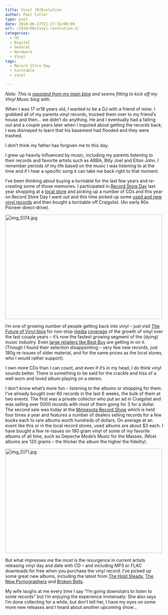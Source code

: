 ```yaml
---
title: Vinyl (R)Evolution
author: Paul Cutler
type: post
date: 2010-06-27T21:27:31+00:00
url: /2010/06/vinyl-revolution-2/
categories:
  - CD
  - Digital
  - General
  - Hardware
  - Vinyl
tags:
  - Record Store Day
  - turntable
  - vinyl

---
```

<div>
  <p>
    <em>Note: This is </em><a href="http://www.paulcutler.org/blog/?p=1372"><em>reposted from my main blog</em></a><em> and seems fitting to kick off my Vinyl Music blog with.</em>
  </p>
  
  <p>
    When I was 17 or18 years old, I wanted to be a DJ with a friend of mine. I grabbed all of my parents vinyl records, trucked them over to my friend&#8217;s house and then&#8230; we didn&#8217;t do anything. He and I eventually had a falling out and a couple years later when I inquired about getting the records back, I was dismayed to learn that his basement had flooded and they were trashed.
  </p>
  
  <p>
    I don&#8217;t think my father has forgiven me to this day.
  </p>
  
  <p>
    I grew up heavily influenced by music, including my parents listening to their records and favorite artists such as ABBA, Billy Joel and Elton John. I remember periods of my life based on the music I was listening to at the time and if I hear a specific song it can take me back right to that moment.
  </p>
  
  <p>
    I&#8217;ve been thinking about buying a turntable for the last few years and re-creating some of those memories. I participated in <a href="http://www.recordstoreday.com/Home">Record Store Day</a> last year shopping at a <a href="http://www.electricfetus.com/">local store</a> and picking up a number of CDs and this year on Record Store Day I went out and this time picked up some <a href="http://www.downinthevalley.com/">used and new vinyl records</a> and then bought a turntable off Craigslist. (An early 80s Pioneer direct-drive).
  </p>
  
  <p>
    <a title="img_5174.jpg by pcutler, on Flickr" href="http://www.flickr.com/photos/silwenae/4563237726/"><img src="https://i0.wp.com/farm4.static.flickr.com/3486/4563237726_2bc0eab795.jpg?resize=500%2C333" alt="img_5174.jpg" width="500" height="333" data-recalc-dims="1" /></a>
  </p>
  
  <p>
    I&#8217;m one of growing number of people getting back into vinyl &#8211; just visit <a href="http://futureofvinyl.com/">The Future of Vinyl blog</a> for non-stop <a href="http://www.creativedeconstruction.com/2009/06/resurgence-of-vinyl-could-be-just-what-the-music-industry-needs/">media</a> <a href="http://www.time.com/time/magazine/article/0,9171,1702369,00.html#ixzz0XCmdjMU3">coverage</a> of the growth of vinyl over the last couple years &#8211; it&#8217;s now the fastest growing segment of the (dying) music industry. Even <a href="http://gizmodo.com/5229996/best-buy-may-start-selling-vinyl-records">large retailers like Best Buy</a> are getting in on it. (Though I found their selection disappointing &#8211; very few new records, just 180g re-issues of older material, and for the same prices as the local stores, who I would rather support).
  </p>
  
  <p>
    I own more CDs than I can count, and even if it&#8217;s in my head, I do think vinyl sounds better. There is something to be said for the crackle and hiss of a well worn and loved album playing on a stereo.
  </p>
  
  <p>
    I don&#8217;t know what&#8217;s more fun &#8211; listening to the albums or shopping for them. I&#8217;ve already bought over 60 records in the last 6 weeks, the bulk of them at two events. The first was a private collector who put an ad in Craigslist and was selling over 5000 records with most of them going for 3 for a dollar. The second sale was today at the <a href="http://www.mnrecordshow.com/record_show_main/the_record_show.html">Minnesota Record Show</a> which is held four times a year and features a number of dealers selling records for a few bucks each to rare albums worth hundreds of dollars. On average at an event like this or in the local record stores, used albums are about $3 each. I have bought a few re-issues on 180 gram vinyl of some of my favorite albums of all time, such as Depeche Mode&#8217;s Music for the Masses. (Most albums are 120 grams &#8211; the thicker the album the higher the fidelity).
  </p>
  
  <p>
    <a title="img_5171.jpg by pcutler, on Flickr" href="http://www.flickr.com/photos/silwenae/4563236382/"><img src="https://i2.wp.com/farm4.static.flickr.com/3018/4563236382_ccc431c163.jpg?resize=500%2C333" alt="img_5171.jpg" width="500" height="333" data-recalc-dims="1" /></a>
  </p>
  
  <p>
    But what impresses me the most is the resurgence in current artists releasing vinyl day and date with CD &#8211; and including MP3 or FLAC downloads for free when you purchase the vinyl record. I&#8217;ve picked up some great new albums, including the latest from <a href="http://www.bluecollardistro.com/theholdsteady/categories.php?cPath=237">The Hold Steady</a>, <a href="http://www.matadorrecords.com/store/index.php?catalog_id=480">The New Pornographers</a> and <a href="http://www.sonymusicdigital.com/broken-bells/pages/5437030/">Broken Bells</a>.
  </p>
  
  <p>
    My wife laughs at me every time I say &#8220;I&#8217;m going downstairs to listen to some records&#8221; but I&#8217;m enjoying the experience immensely. She also says I&#8217;m done collecting for a while, but don&#8217;t tell her, I have my eyes on some more new releases and I heard about another upcoming show&#8230;
  </p>
</div>
